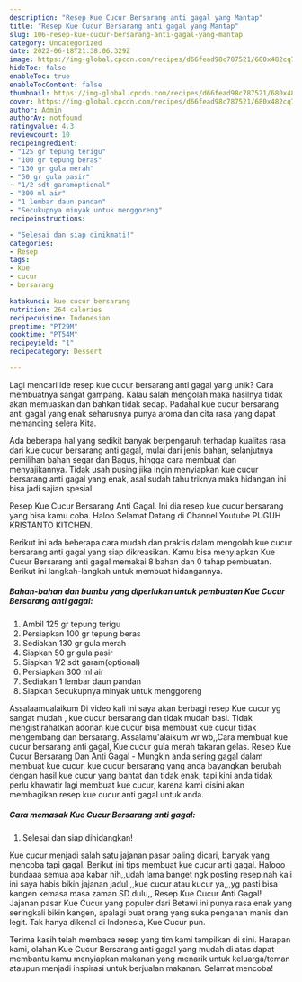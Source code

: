 ```yaml
---
description: "Resep Kue Cucur Bersarang anti gagal yang Mantap"
title: "Resep Kue Cucur Bersarang anti gagal yang Mantap"
slug: 106-resep-kue-cucur-bersarang-anti-gagal-yang-mantap
category: Uncategorized
date: 2022-06-18T21:38:06.329Z
image: https://img-global.cpcdn.com/recipes/d66fead98c787521/680x482cq70/kue-cucur-bersarang-anti-gagal-foto-resep-utama.jpg
hideToc: false
enableToc: true
enableTocContent: false
thumbnail: https://img-global.cpcdn.com/recipes/d66fead98c787521/680x482cq70/kue-cucur-bersarang-anti-gagal-foto-resep-utama.jpg
cover: https://img-global.cpcdn.com/recipes/d66fead98c787521/680x482cq70/kue-cucur-bersarang-anti-gagal-foto-resep-utama.jpg
author: Admin
authorAv: notfound
ratingvalue: 4.3
reviewcount: 10
recipeingredient:
- "125 gr tepung terigu"
- "100 gr tepung beras"
- "130 gr gula merah"
- "50 gr gula pasir"
- "1/2 sdt garamoptional"
- "300 ml air"
- "1 lembar daun pandan"
- "Secukupnya minyak untuk menggoreng"
recipeinstructions:

- "Selesai dan siap dinikmati!"
categories:
- Resep
tags:
- kue
- cucur
- bersarang

katakunci: kue cucur bersarang 
nutrition: 264 calories
recipecuisine: Indonesian
preptime: "PT29M"
cooktime: "PT54M"
recipeyield: "1"
recipecategory: Dessert

---
```





Lagi mencari ide resep kue cucur bersarang anti gagal yang unik? Cara membuatnya sangat gampang. Kalau salah mengolah maka hasilnya tidak akan memuaskan dan bahkan tidak sedap. Padahal kue cucur bersarang anti gagal yang enak seharusnya punya aroma dan cita rasa yang dapat memancing selera Kita.





Ada beberapa hal yang sedikit banyak berpengaruh terhadap kualitas rasa dari kue cucur bersarang anti gagal, mulai dari jenis bahan, selanjutnya pemilihan bahan segar dan Bagus, hingga cara membuat dan menyajikannya. Tidak usah pusing jika ingin menyiapkan kue cucur bersarang anti gagal yang enak,      asal sudah tahu triknya maka hidangan ini bisa jadi sajian spesial.














Resep Kue Cucur Bersarang Anti Gagal. Ini dia resep kue cucur bersarang yang bisa kamu coba. Haloo Selamat Datang di Channel Youtube PUGUH KRISTANTO KITCHEN.






Berikut ini ada beberapa cara mudah dan praktis dalam mengolah kue cucur bersarang anti gagal yang siap dikreasikan. Kamu bisa menyiapkan Kue Cucur Bersarang anti gagal memakai 8 bahan dan 0 tahap pembuatan. Berikut ini langkah-langkah untuk membuat hidangannya.

<!--inarticleads1-->

##### Bahan-bahan dan bumbu yang diperlukan untuk pembuatan Kue Cucur Bersarang anti gagal:

1. Ambil 125 gr tepung terigu
1. Persiapkan 100 gr tepung beras
1. Sediakan 130 gr gula merah
1. Siapkan 50 gr gula pasir
1. Siapkan 1/2 sdt garam(optional)
1. Persiapkan 300 ml air
1. Sediakan 1 lembar daun pandan
1. Siapkan Secukupnya minyak untuk menggoreng


Assalaamualaikum Di video kali ini saya akan berbagi resep Kue cucur yg sangat mudah , kue cucur bersarang dan tidak mudah basi. Tidak mengistirahatkan adonan kue cucur bisa membuat kue cucur tidak mengembang dan bersarang. Assalamu&#39;alaikum wr wb,,Cara membuat kue cucur bersarang anti gagal, Kue cucur gula merah takaran gelas. Resep Kue Cucur Bersarang Dan Anti Gagal - Mungkin anda sering gagal dalam membuat kue cucur, kue cucur bersarang yang anda bayangkan berubah dengan hasil kue cucur yang bantat dan tidak enak, tapi kini anda tidak perlu khawatir lagi membuat kue cucur, karena kami disini akan membagikan resep kue cucur anti gagal untuk anda. 

<!--inarticleads2-->

##### Cara memasak Kue Cucur Bersarang anti gagal:


1. Selesai dan siap dihidangkan!

Kue cucur menjadi salah satu jajanan pasar paling dicari, banyak yang mencoba tapi gagal. Berikut ini tips membuat kue cucur anti gagal. Halooo bundaaa semua apa kabar nih,,udah lama banget ngk posting resep.nah kali ini saya habis bikin jajanan jadul ,,kue cucur atau kucur ya,,,yg pasti bisa kangen kemasa masa zaman SD dulu,, Resep Kue Cucur Anti Gagal! Jajanan pasar Kue Cucur yang populer dari Betawi ini punya rasa enak yang seringkali bikin kangen, apalagi buat orang yang suka penganan manis dan legit. Tak hanya dikenal di Indonesia, Kue Cucur pun. 

Terima kasih telah membaca resep yang tim kami tampilkan di sini. Harapan kami, olahan Kue Cucur Bersarang anti gagal yang mudah di atas dapat membantu kamu menyiapkan makanan yang menarik untuk keluarga/teman ataupun menjadi inspirasi untuk berjualan makanan. Selamat mencoba!
